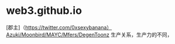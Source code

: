 # web3.github.io
[郡主]（https://twitter.com/0xsexybanana）Azuki/Moonbird/MAYC/Mfers/DegenToonz
生产关系，生产力的不同， 
